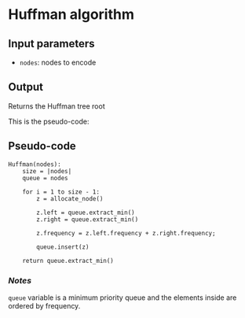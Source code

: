 # Huffman algorithm

## Input parameters

- `nodes`: nodes to encode

## Output

Returns the Huffman tree root

This is the pseudo-code:

## Pseudo-code

```
Huffman(nodes):
    size = |nodes|
    queue = nodes

    for i = 1 to size - 1:
        z = allocate_node()

        z.left = queue.extract_min()
        z.right = queue.extract_min()

        z.frequency = z.left.frequency + z.right.frequency;

        queue.insert(z)

    return queue.extract_min()
```

### _Notes_

`queue` variable is a minimum priority queue and the elements inside are ordered by frequency.
